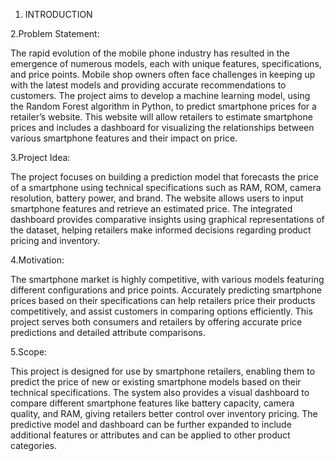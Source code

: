 1. INTRODUCTION
   
2.Problem Statement:

The rapid evolution of the mobile phone industry has resulted in the emergence of numerous models, each with unique features, specifications, and price points. Mobile shop owners often face challenges in keeping up with the latest models and providing accurate recommendations to customers. The project aims to develop a machine learning model, using the Random Forest algorithm in Python, to predict smartphone prices for a retailer’s website. This website will allow retailers to estimate smartphone prices and includes a dashboard for visualizing the relationships between various smartphone features and their impact on price.

3.Project Idea:

The project focuses on building a prediction model that forecasts the price of a smartphone using technical specifications such as RAM, ROM, camera resolution, battery power, and brand. The website allows users to input smartphone features and retrieve an estimated price. The integrated dashboard provides comparative insights using graphical representations of the dataset, helping retailers make informed decisions regarding product pricing and inventory.

4.Motivation:

The smartphone market is highly competitive, with various models featuring different configurations and price points. Accurately predicting smartphone prices based on their specifications can help retailers price their products competitively, and assist customers in comparing options efficiently. This project serves both consumers and retailers by offering accurate price predictions and detailed attribute comparisons.

5.Scope:

This project is designed for use by smartphone retailers, enabling them to predict the price of new or existing smartphone models based on their technical specifications. The system also provides a visual dashboard to compare different smartphone features like battery capacity, camera quality, and RAM, giving retailers better control over inventory pricing. The predictive model and dashboard can be further expanded to include additional features or attributes and can be applied to other product categories.

